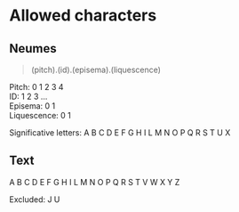 # Allowed characters

## Neumes

> (pitch).(id).(episema).(liquescence)<br>

Pitch: 0 1 2 3 4<br>
ID: 1 2 3 ...<br>
Episema: 0 1<br>
Liquescence: 0 1

Significative letters: A B C D E F G H I L M N O P Q R S T U X

## Text

A B C D E F G H I L M N O P Q R S T V W X Y Z

Excluded: J U
